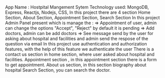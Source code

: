 App Name : Hostpital Mangement Sytem
Technology used: MongoDB, Express, Reactjs, Nodejs, CSS,
In this project there are 4 section Home Section, About Section, Appointment Section, Search Section
In this project Admin Panel present which is manage the :
=> Appointment of user, admin can  change the options "Accept", "Reject" by default it is pending
=> Add doctors, admin can be add doctors
=> See message send by the user for asking about hospital and facilities and admin send the respose of the question via email
In this project use authentication and authorization features, with the help of this feature we authenticate the user
There is a contact us section in home section, where user asked about hospital and facilities.
Appointment section , in this appointment section there is a form to get appointment.
About us section, in this section biography about hospital
Search Section, you can search the doctor.
